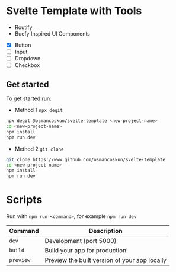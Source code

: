 # Svelte Template with Tools
* Routify
* Buefy Inspired UI Components
- [x] Button   
- [ ] Input
- [ ] Dropdown
- [ ] Checkbox
## Get started

To get started run:
* Method 1 `npx degit`
```sh
npx degit @osmancoskun/svelte-template <new-project-name>
cd <new-project-name>
npm install
npm run dev
```
* Method 2 `git clone`
```sh
git clone https://www.github.com/osmancoskun/svelte-template
cd <new-project-name>
npm install
npm run dev
```
# Scripts

Run with `npm run <command>`, for example `npm run dev`

| Command   | Description                                   |
|-----------|-----------------------------------------------|
| `dev`     | Development (port 5000)                       |
| `build`   | Build your app for production!                |
| `preview` | Preview the built version of your app locally |
